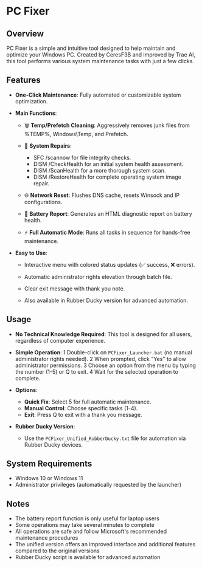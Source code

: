 # PC Fixer

## Overview
PC Fixer is a simple and intuitive tool designed to help maintain and optimize your Windows PC. Created by CeresF3B and improved by Trae AI, this tool performs various system maintenance tasks with just a few clicks.

## Features

- **One-Click Maintenance**: Fully automated or customizable system optimization.

- **Main Functions**:

    - 🗑️ **Temp/Prefetch Cleaning**: Aggressively removes junk files from %TEMP%, Windows\Temp, and Prefetch.

    - 🔧 **System Repairs**:
        - SFC /scannow for file integrity checks.
        - DISM /CheckHealth for an initial system health assessment.
        - DISM /ScanHealth for a more thorough system scan.
        - DISM /RestoreHealth for complete operating system image repair.

    - 🌐 **Network Reset**: Flushes DNS cache, resets Winsock and IP configurations.

    - 🔋 **Battery Report**: Generates an HTML diagnostic report on battery health.
    
    - ⚡ **Full Automatic Mode**: Runs all tasks in sequence for hands-free maintenance.

- **Easy to Use**:

    - Interactive menu with colored status updates (✅ success, ❌ errors).

    - Automatic administrator rights elevation through batch file.

    - Clear exit message with thank you note.
    
    - Also available in Rubber Ducky version for advanced automation.

## Usage

- **No Technical Knowledge Required**: This tool is designed for all users, regardless of computer experience.

- **Simple Operation**:
    1 Double-click on `PCFixer_Launcher.bat` (no manual administrator rights needed).
    2 When prompted, click "Yes" to allow administrator permissions.
    3 Choose an option from the menu by typing the number (1-5) or Q to exit.
    4 Wait for the selected operation to complete.

- **Options**:
    - **Quick Fix**: Select 5 for full automatic maintenance.
    - **Manual Control**: Choose specific tasks (1-4).
    - **Exit**: Press Q to exit with a thank you message.
    
- **Rubber Ducky Version**:
    - Use the `PCFixer_Unified_RubberDucky.txt` file for automation via Rubber Ducky devices.

## System Requirements
- Windows 10 or Windows 11
- Administrator privileges (automatically requested by the launcher)

## Notes
- The battery report function is only useful for laptop users
- Some operations may take several minutes to complete
- All operations are safe and follow Microsoft's recommended maintenance procedures
- The unified version offers an improved interface and additional features compared to the original versions
- Rubber Ducky script is available for advanced automation
